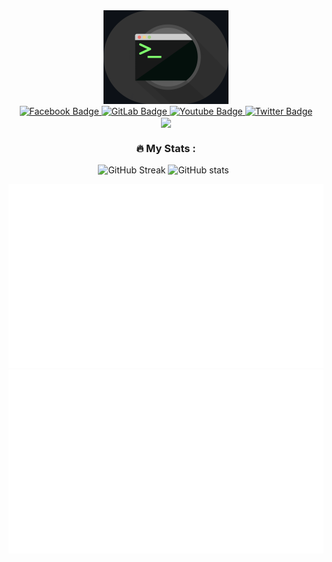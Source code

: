 
<div id="header" align="center">
  <img src="https://raw.githubusercontent.com/SSL-ACTX/SSL-ACTX/main/gifs/term.gif" width="200"/>
</div>
<div id="badges" align="center">
  <a href="https://facebook.com/kim.hajin91">
    <img src="https://img.shields.io/badge/Facebook-blue?style=for-the-badge&logo=facebook&logoColor=white" alt="Facebook Badge"/>
  </a>
  <a href="https://gitlab.com/SSL-ACTX">
    <img src="https://img.shields.io/badge/GitLab-orange?style=for-the-badge&logo=gitlab&logoColor=white" alt="GitLab Badge"/>
  </a>
  <a href="https://youtube.com/seuriin">
    <img src="https://img.shields.io/badge/YouTube-red?style=for-the-badge&logo=youtube&logoColor=white" alt="Youtube Badge"/>
  </a>
  <a href="https://twitter.com/seuriin">
    <img src="https://img.shields.io/badge/Twitter-blue?style=for-the-badge&logo=twitter&logoColor=white" alt="Twitter Badge"/>
  </a>
</div>
<div align="center">
   <img src="https://komarev.com/ghpvc/?username=your-github-username&style=flat-square&color=blue" align="center"/>










    


### :fire: My Stats :

![GitHub Streak](http://github-readme-streak-stats.herokuapp.com?user=SSL-ACTX&theme=highcontrast&border_radius=30)
![GitHub stats](https://github-readme-stats.vercel.app/api?username=SSL-ACTX&show_icons=true&count_private=true&theme=highcontrast&border_radius=30)  

  

![](https://raw.githubusercontent.com/SSL-ACTX/SSL-ACTX/master/generated/overview.svg#gh-dark-mode-only)
![](https://raw.githubusercontent.com/SSL-ACTX/SSL-ACTX/master/generated/languages.svg#gh-dark-mode-only)  
</div>

 



  

 

 



  










